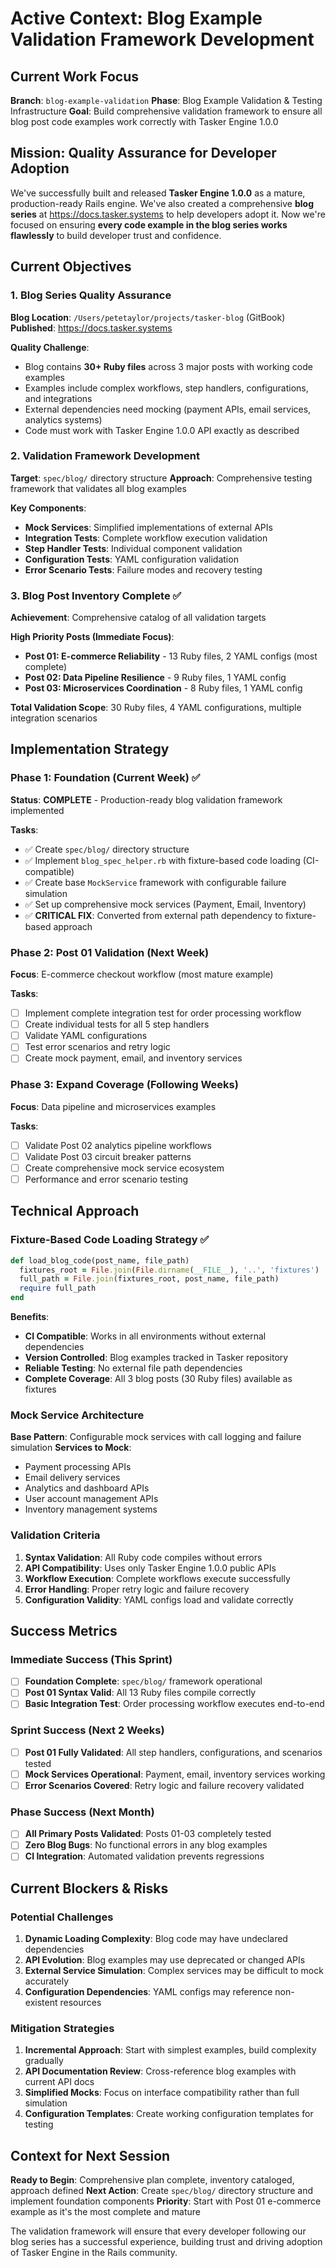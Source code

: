 # Active Context: Blog Example Validation Framework Development

## Current Work Focus
**Branch**: `blog-example-validation`
**Phase**: Blog Example Validation & Testing Infrastructure
**Goal**: Build comprehensive validation framework to ensure all blog post code examples work correctly with Tasker Engine 1.0.0

## Mission: Quality Assurance for Developer Adoption
We've successfully built and released **Tasker Engine 1.0.0** as a mature, production-ready Rails engine. We've also created a comprehensive **blog series** at https://docs.tasker.systems to help developers adopt it. Now we're focused on ensuring **every code example in the blog series works flawlessly** to build developer trust and confidence.

## Current Objectives

### 1. Blog Series Quality Assurance
**Blog Location**: `/Users/petetaylor/projects/tasker-blog` (GitBook)
**Published**: https://docs.tasker.systems

**Quality Challenge**:
- Blog contains **30+ Ruby files** across 3 major posts with working code examples
- Examples include complex workflows, step handlers, configurations, and integrations
- External dependencies need mocking (payment APIs, email services, analytics systems)
- Code must work with Tasker Engine 1.0.0 API exactly as described

### 2. Validation Framework Development
**Target**: `spec/blog/` directory structure
**Approach**: Comprehensive testing framework that validates all blog examples

**Key Components**:
- **Mock Services**: Simplified implementations of external APIs
- **Integration Tests**: Complete workflow execution validation
- **Step Handler Tests**: Individual component validation
- **Configuration Tests**: YAML configuration validation
- **Error Scenario Tests**: Failure modes and recovery testing

### 3. Blog Post Inventory Complete ✅
**Achievement**: Comprehensive catalog of all validation targets

**High Priority Posts (Immediate Focus)**:
- **Post 01: E-commerce Reliability** - 13 Ruby files, 2 YAML configs (most complete)
- **Post 02: Data Pipeline Resilience** - 9 Ruby files, 1 YAML config
- **Post 03: Microservices Coordination** - 8 Ruby files, 1 YAML config

**Total Validation Scope**: 30 Ruby files, 4 YAML configurations, multiple integration scenarios

## Implementation Strategy

### Phase 1: Foundation (Current Week) ✅
**Status**: **COMPLETE** - Production-ready blog validation framework implemented

**Tasks**:
- ✅ Create `spec/blog/` directory structure
- ✅ Implement `blog_spec_helper.rb` with fixture-based code loading (CI-compatible)
- ✅ Create base `MockService` framework with configurable failure simulation
- ✅ Set up comprehensive mock services (Payment, Email, Inventory)
- ✅ **CRITICAL FIX**: Converted from external path dependency to fixture-based approach

### Phase 2: Post 01 Validation (Next Week)
**Focus**: E-commerce checkout workflow (most mature example)

**Tasks**:
- [ ] Implement complete integration test for order processing workflow
- [ ] Create individual tests for all 5 step handlers
- [ ] Validate YAML configurations
- [ ] Test error scenarios and retry logic
- [ ] Create mock payment, email, and inventory services

### Phase 3: Expand Coverage (Following Weeks)
**Focus**: Data pipeline and microservices examples

**Tasks**:
- [ ] Validate Post 02 analytics pipeline workflows
- [ ] Validate Post 03 circuit breaker patterns
- [ ] Create comprehensive mock service ecosystem
- [ ] Performance and error scenario testing

## Technical Approach

### Fixture-Based Code Loading Strategy ✅
```ruby
def load_blog_code(post_name, file_path)
  fixtures_root = File.join(File.dirname(__FILE__), '..', 'fixtures')
  full_path = File.join(fixtures_root, post_name, file_path)
  require full_path
end
```

**Benefits**:
- **CI Compatible**: Works in all environments without external dependencies
- **Version Controlled**: Blog examples tracked in Tasker repository
- **Reliable Testing**: No external file path dependencies
- **Complete Coverage**: All 3 blog posts (30 Ruby files) available as fixtures

### Mock Service Architecture
**Base Pattern**: Configurable mock services with call logging and failure simulation
**Services to Mock**:
- Payment processing APIs
- Email delivery services
- Analytics and dashboard APIs
- User account management APIs
- Inventory management systems

### Validation Criteria
1. **Syntax Validation**: All Ruby code compiles without errors
2. **API Compatibility**: Uses only Tasker Engine 1.0.0 public APIs
3. **Workflow Execution**: Complete workflows execute successfully
4. **Error Handling**: Proper retry logic and failure recovery
5. **Configuration Validity**: YAML configs load and validate correctly

## Success Metrics

### Immediate Success (This Sprint)
- [ ] **Foundation Complete**: `spec/blog/` framework operational
- [ ] **Post 01 Syntax Valid**: All 13 Ruby files compile correctly
- [ ] **Basic Integration Test**: Order processing workflow executes end-to-end

### Sprint Success (Next 2 Weeks)
- [ ] **Post 01 Fully Validated**: All step handlers, configurations, and scenarios tested
- [ ] **Mock Services Operational**: Payment, email, inventory services working
- [ ] **Error Scenarios Covered**: Retry logic and failure recovery validated

### Phase Success (Next Month)
- [ ] **All Primary Posts Validated**: Posts 01-03 completely tested
- [ ] **Zero Blog Bugs**: No functional errors in any blog examples
- [ ] **CI Integration**: Automated validation prevents regressions

## Current Blockers & Risks

### Potential Challenges
1. **Dynamic Loading Complexity**: Blog code may have undeclared dependencies
2. **API Evolution**: Blog examples may use deprecated or changed APIs
3. **External Service Simulation**: Complex services may be difficult to mock accurately
4. **Configuration Dependencies**: YAML configs may reference non-existent resources

### Mitigation Strategies
1. **Incremental Approach**: Start with simplest examples, build complexity gradually
2. **API Documentation Review**: Cross-reference blog examples with current API docs
3. **Simplified Mocks**: Focus on interface compatibility rather than full simulation
4. **Configuration Templates**: Create working configuration templates for testing

## Context for Next Session

**Ready to Begin**: Comprehensive plan complete, inventory cataloged, approach defined
**Next Action**: Create `spec/blog/` directory structure and implement foundation components
**Priority**: Start with Post 01 e-commerce example as it's the most complete and mature

The validation framework will ensure that every developer following our blog series has a successful experience, building trust and driving adoption of Tasker Engine in the Rails community.
